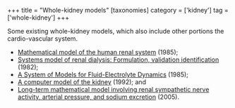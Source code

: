 +++
title = "Whole-kidney models"
[taxonomies]
category = ['kidney']
tag = ['whole-kidney']
+++

Some existing whole-kidney models, which also include other portions the
cardio-vascular system.

<ul>

<li>
<a href="http://www.springerlink.com/content/0140-0118/23/6/">Mathematical
model of the human renal system</a> (1985);
</li>

<li>
<a href="http://dx.doi.org/10.1049/ip-a-1:19820110">Systems model of renal
dialysis: Formulation, validation identification</a> (1982);
</li>

<li>
<a href="http://dx.doi.org/10.1109/TBME.1985.325501">A System of Models for
Fluid-Electrolyte Dynamics</a> (1985);
</li>

<li>
<a href="http://www.sciencedirect.com/science/article/pii/016926079290115N">A
computer model of the kidney</a> (1992); and
</li>

<li>
<a href="http://dx.doi.org/10.1007/s10439-005-5976-4">Long-term mathematical
model involving renal sympathetic nerve activity, arterial pressure, and
sodium excretion</a> (2005).
</li>

</ul>
